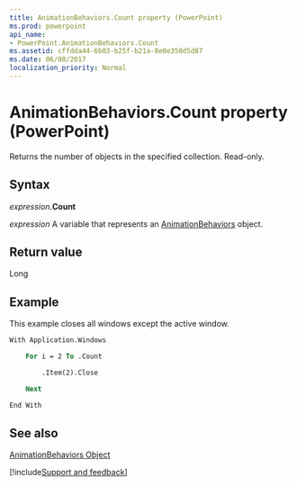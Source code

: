 ```yaml
---
title: AnimationBehaviors.Count property (PowerPoint)
ms.prod: powerpoint
api_name:
- PowerPoint.AnimationBehaviors.Count
ms.assetid: cffdda44-6b03-b25f-b21a-8e0e350d5d87
ms.date: 06/08/2017
localization_priority: Normal
---
```



# AnimationBehaviors.Count property (PowerPoint)

Returns the number of objects in the specified collection. Read-only.


## Syntax

_expression_.**Count**

_expression_ A variable that represents an [AnimationBehaviors](PowerPoint.AnimationBehaviors.md) object.


## Return value

Long


## Example

This example closes all windows except the active window.


```vb
With Application.Windows

    For i = 2 To .Count

        .Item(2).Close

    Next

End With
```


## See also


[AnimationBehaviors Object](PowerPoint.AnimationBehaviors.md)

[!include[Support and feedback](~/includes/feedback-boilerplate.md)]